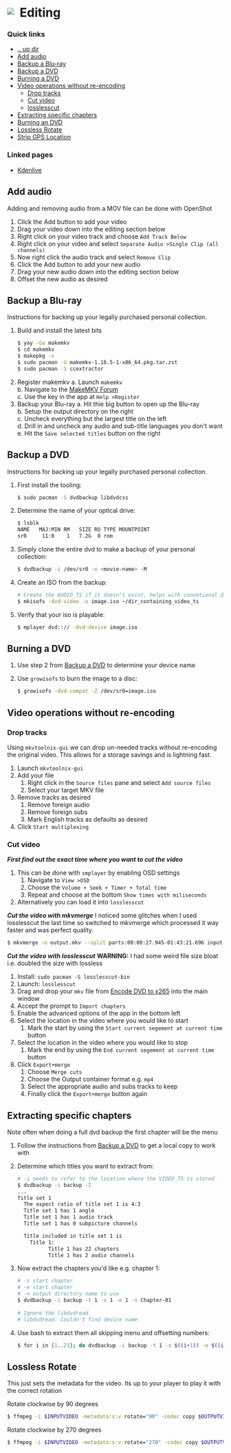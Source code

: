 # Editing <img style="margin: 6px 13px 0px 0px" align="left" src="../../../data/images/logo_36x36.png" />

### Quick links
* [.. up dir](../README.md)
* [Add audio](#add-audio)
* [Backup a Blu-ray](#backup-a-bluray)
* [Backup a DVD](#backup-a-dvd)
* [Burning a DVD](#burning-a-dvd)
* [Video operations without re-encoding](#video-operations-without-re-encoding)
  * [Drop tracks](#drop-tracks)
  * [Cut video](#cut-video)
  * [losslesscut](#losslesscut)
* [Extracting specific chapters](#extracting-specific-chapters)
* [Burning an DVD](#burning-an-dvd)
* [Lossless Rotate](#lossless-rotate)
* [Strip GPS Location](#strip-gps-location)

### Linked pages
- [Kdenlive](kdenlive/README.md)

## Add audio
Adding and removing audio from a MOV file can be done with OpenShot

1. Click the Add button to add your video
2. Drag your video down into the editing section below
3. Right click on your video track and choose `Add Track Below`
4. Right click on your video and select `Separate Audio >Single Clip (all channels)`
5. Now right click the audio track and select `Remove Clip`
6. Click the Add button to add your new audio
7. Drag your new audio down into the editing section below
8. Offset the new audio as desired

## Backup a Blu-ray
Instructions for backing up your legally purchased personal collection.

1. Build and install the latest bits
   ```bash
   $ yay -Ga makemkv
   $ cd makemkv
   $ makepkg -s
   $ sudo pacman -U makemkv-1.16.5-1-x86_64.pkg.tar.zst
   $ sudo pacman -S ccextractor
   ```
2. Register makemkv
   a. Launch `makemkv`  
   b. Navigate to the [MakeMKV Forum](https://forum.makemkv.com/forum/viewtopic.php?t=1053)  
   c. Use the key in the app at `Help >Register`  
3. Backup your Blu-ray
   a. Hit thie big button to open up the Blu-ray  
   b. Setup the output directory on the right  
   c. Uncheck everything but the largest title on the left  
   d. Drill in and uncheck any audio and sub-title languages you don't want  
   e. Hit the `Save selected titles` button on the right  

## Backup a DVD
Instructions for backing up your legally purchased personal collection.

1. First install the tooling:
   ```bash
   $ sudo pacman -S dvdbackup libdvdcss
   ```
2. Determine the name of your optical drive:
   ```bash
   $ lsblk
   NAME   MAJ:MIN RM   SIZE RO TYPE MOUNTPOINT
   sr0     11:0    1   7.2G  0 rom  
   ```
3. Simply clone the entire dvd to make a backup of your personal collection:
   ```bash
   $ dvdbackup -i /dev/sr0 -o <movie-name> -M
   ```
4. Create an ISO from the backup:
   ```bash
   # Create the AUDIO_TS if it doesn't exist, helps with convetional dvd player compatibility
   $ mkisofs -dvd-video -o image.iso ~/dir_containing_video_ts
   ```
5. Verify that your iso is playable:
   ```bash
   $ mplayer dvd::// -dvd-device image.iso
   ```

## Burning a DVD
1. Use step 2 from [Backup a DVD](#backup-a-dvd) to determine your device name

2. Use `growisofs` to burn the image to a disc:
   ```bash
   $ growisofs -dvd-compat -Z /dev/sr0=image.iso
   ```

## Video operations without re-encoding

### Drop tracks
Using `mkvtoolnix-gui` we can drop un-needed tracks without re-encoding the original video. This 
allows for a storage savings and is lightning fast.

1. Launch `mkvtoolnix-gui`
2. Add your file
   1. Right click in the `Source files` pane and select `Add source files`
   2. Select your target MKV file
3. Remove tracks as desired
   1. Remove foreign audio
   2. Remove foreign subs
   3. Mark English tracks as defaults as desired
5. Click `Start multiplexing`

### Cut video

***First find out the exact time where you want to cut the video***
1. This can be done with `smplayer` by enabling OSD settings
   1. Navigate to `View >OSD`
   2. Choose the `Volume + Seek + Timer + Total time`
   3. Repeat and choose at the bottom `Show times with miliseconds`
2. Alternatively you can load it into `losslesscut`

***Cut the video with mkvmerge***
I noticed some glitches when I used losslesscut the last time so switched to mkvmerge which processed 
it way faster and was perfect quality.

```bash
$ mkvmerge -o output.mkv --split parts:00:00:27.945-01:43:21.696 input.mkv
```

***Cut the video with losslesscut***
**WARNING:** I had some weird file size bloat i.e. doubled the size with lossless

1. Install: `sudo pacman -S losslesscut-bin`
2. Launch: `losslesscut`
3. Drag and drop your `mkv` file from [Encode DVD to x265](#encode-dvd-to-x265) into the main window
4. Accept the prompt to `Import chapters`
5. Enable the advanced options of the app in the bottom left
6. Select the location in the video where you would like to start
   1. Mark the start by using the `Start current segement at current time` button
7. Select the location in the video where you would like to stop
   1. Mark the end by using the `End current segement at current time` button
8. Click `Export+merge`
   1. Choose `Merge cuts`
   2. Choose the Output container format e.g. `mp4`
   3. Select the appropriate audio and subs tracks to keep
   4. Finally click the `Export+merge` button again

## Extracting specific chapters
Note often when doing a full dvd backup the first chapter will be the menu

1. Follow the instructions from [Backup a DVD](#backup-a-dvd) to get a local copy to work with

2. Determine which titles you want to extract from:
   ```bash
   # -i needs to refer to the location where the VIDEO_TS is stored
   $ dvdbackup -i backup -I
   ...
   Title set 1
     The aspect ratio of title set 1 is 4:3
   	 Title set 1 has 1 angle
   	 Title set 1 has 1 audio track
   	 Title set 1 has 0 subpicture channels
   
   	 Title included in title set 1 is
   	   Title 1:
   			 Title 1 has 22 chapters
   			 Title 1 has 2 audio channels
   ```

2. Now extract the chapters you'd like e.g. chapter 1:
   ```bash
   # -s start chapter 
   # -e start chapter 
   # -n output directory name to use
   $ dvdbackup -i backup -t 1 -s 1 -e 1 -n Chapter-01
  
   # Ignore the libdvdread
   # libdvdread: Couldn't find device name
   ```

3. Use bash to extract them all skipping menu and offsetting numbers:
   ```bash
   $ for i in {1..21}; do dvdbackup -i backup -t 1 -s $((i+1)) -e $((i+1)) -n "Chapter-0${i}"
   ```

## Lossless Rotate
This just sets the metadata for the video. Its up to your player to play it with the correct rotation

Rotate clockwise by 90 degrees
```bash
$ ffmpeg -i $INPUTVIDEO -metadata:s:v rotate="90" -codec copy $OUTPUTVIDEO
```

Rotate clockwise by 270 degrees
```bash
$ ffmpeg -i $INPUTVIDEO -metadata:s:v rotate="270" -codec copy $OUTPUTVIDEO
```


